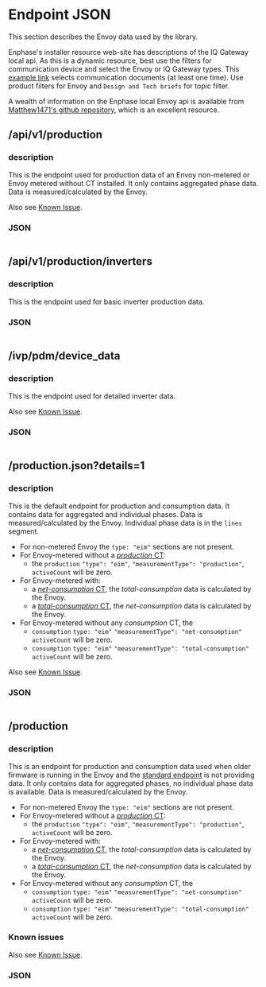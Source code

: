 # Endpoint JSON

This section describes the Envoy data used by the library.

Enphase's installer resource web-site has descriptions of the IQ Gateway local api. As this is a dynamic resource, best use the filters for communication device and select the Envoy or IQ Gateway types. This [example link](https://enphase.com/installers/resources/documentation/communication) selects communication documents (at least one time). Use product filters for Envoy and `Design and Tech briefs` for topic filter.

A wealth of information on the Enphase local Envoy api is available from [Matthew1471's github repository](https://github.com/Matthew1471/Enphase-API), which is an excellent resource.

## /api/v1/production

### description

This is the endpoint used for production data of an Envoy non-metered or Envoy metered without CT installed. It only contains aggregated phase data. Data is measured/calculated by the Envoy.

Also see [Known Issue](known_issues.md#production--consumption-data).

### JSON

```{literalinclude} ./json_data/api_v1_production.json

```

## /api/v1/production/inverters

### description

This is the endpoint used for basic inverter production data.

### JSON

```{literalinclude} ./json_data/api_v1_production_inverters.json

```

## /ivp/pdm/device_data

### description

This is the endpoint used for detailed inverter data.

Also see [Known Issue](known_issues.md#inverter-device-data).

### JSON

```{literalinclude} ./json_data/ivp_pdm_device_data.json

```

## /production.json?details=1

### description

This is the default endpoint for production and consumption data. It contains data for aggregated and individual phases. Data is measured/calculated by the Envoy. Individual phase data is in the `lines` segment.

- For non-metered Envoy the `type: "eim"` sections are not present.
- For Envoy-metered without a [_production_ CT](data_ctmeter.md#ct-model):
  - the `production` `"type": "eim"`, `"measurementType": "production"`, `activeCount` will be zero.
- For Envoy-metered with:
  - a [_net-consumption_ CT](data_ctmeter.md#ct-model), the _total-consumption_ data is calculated by the Envoy.
  - a [_total-consumption_ CT](data_ctmeter.md#ct-model), the _net-consumption_ data is calculated by the Envoy.
- For Envoy-metered without any _consumption_ CT, the
  - `consumption` `type: "eim"` `"measurementType": "net-consumption"` `activeCount` will be zero.
  - `consumption` `type: "eim"` `"measurementType": "total-consumption"` `activeCount` will be zero.

Also see [Known Issue](known_issues.md#production--consumption-data).

### JSON

```{literalinclude} ./json_data/production_details.json

```

## /production

### description

This is an endpoint for production and consumption data used when older firmware is running in the Envoy and the [standard endpoint](#productionjsondetails1) is not providing data. It only contains data for aggregated phases, no individual phase data is available. Data is measured/calculated by the Envoy.

- For non-metered Envoy the `type: "eim"` sections are not present.
- For Envoy-metered without a [_production_ CT](data_ctmeter.md#ct-model):
  - the `production` `"type": "eim"`, `"measurementType": "production"`, `activeCount` will be zero.
- For Envoy-metered with:
  - a [_net-consumption_ CT](data_ctmeter.md#ct-model), the _total-consumption_ data is calculated by the Envoy.
  - a [_total-consumption_ CT](data_ctmeter.md#ct-model), the _net-consumption_ data is calculated by the Envoy.
- For Envoy-metered without any _consumption_ CT, the
  - `consumption` `type: "eim"` `"measurementType": "net-consumption"` `activeCount` will be zero.
  - `consumption` `type: "eim"` `"measurementType": "total-consumption"` `activeCount` will be zero.

### Known issues

Also see [Known Issue](known_issues.md#production--consumption-data).

### JSON

```{literalinclude} ./json_data/production.json

```
